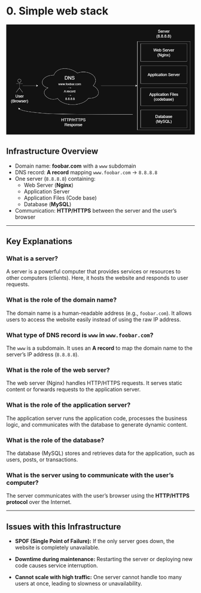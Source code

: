 # 0. Simple web stack

![One server web infrastructure](Diagram_task_0.png)

## Infrastructure Overview
- Domain name: **foobar.com** with a `www` subdomain
- DNS record: **A record** mapping `www.foobar.com` → `8.8.8.8`
- One server (`8.8.8.8`) containing:
  - Web Server (**Nginx**)
  - Application Server
  - Application Files (Code base)
  - Database (**MySQL**)
- Communication: **HTTP/HTTPS** between the server and the user’s browser

---

## Key Explanations

### What is a server?
A server is a powerful computer that provides services or resources to other computers (clients).
Here, it hosts the website and responds to user requests.

### What is the role of the domain name?
The domain name is a human-readable address (e.g., `foobar.com`).
It allows users to access the website easily instead of using the raw IP address.

### What type of DNS record is `www` in `www.foobar.com`?
The `www` is a subdomain.
It uses an **A record** to map the domain name to the server’s IP address (`8.8.8.8`).

### What is the role of the web server?
The web server (Nginx) handles HTTP/HTTPS requests.
It serves static content or forwards requests to the application server.

### What is the role of the application server?
The application server runs the application code, processes the business logic,
and communicates with the database to generate dynamic content.

### What is the role of the database?
The database (MySQL) stores and retrieves data for the application,
such as users, posts, or transactions.

### What is the server using to communicate with the user’s computer?
The server communicates with the user’s browser using the **HTTP/HTTPS protocol** over the Internet.

---

## Issues with this Infrastructure

- **SPOF (Single Point of Failure):**
  If the only server goes down, the website is completely unavailable.

- **Downtime during maintenance:**
  Restarting the server or deploying new code causes service interruption.

- **Cannot scale with high traffic:**
  One server cannot handle too many users at once, leading to slowness or unavailability.
